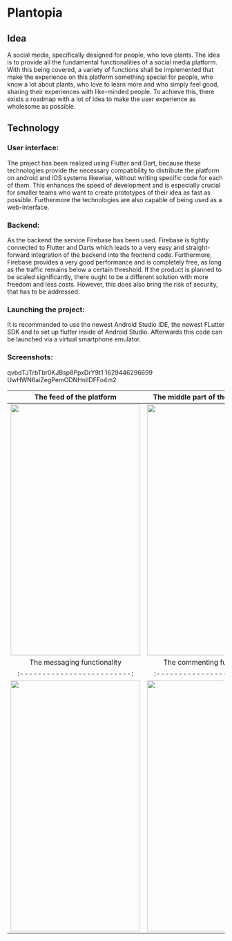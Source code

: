 # Plantopia

## Idea

A social media, specifically designed for people, who love plants.
The idea is to provide all the fundamental functionalities of a social
media platform. With this being covered, a variety of functions shall be
implemented that make the experience on this platform something special
for people, who know a lot about plants, who love to learn more and who
simply feel good, sharing their experiences with like-minded people.
To achieve this, there exists a roadmap with a lot of idea to make the
user experience as wholesome as possible.

## Technology

### User interface:
The project has been realized using Flutter and Dart, because these
technologies provide the necessary compatibility to distribute the
platform on android and iOS systems likewise, without writing specific
code for each of them. This enhances the speed of development and is
especially crucial for smaller teams who want to create prototypes of their
idea as fast as possible. Furthermore the technologies are also capable of
being used as a web-interface.

### Backend:
As the backend the service Firebase bas been used. Firebase is tightly connected
to Flutter and Darts which leads to a very easy and straight-forward integration
of the backend into the frontend code. Furthermore, Firebase provides a very good
performance and is completely free, as long as the traffic remains below a certain
threshold. If the product is planned to be scaled significantly, there ought to
be a different solution with more freedom and less costs. However, this does also
bring the risk of security, that has to be addressed.

### Launching the project:
It is recommended to use the newest Android Studio IDE, the newest FLutter SDK and to
set up flutter inside of Android Studio. Afterwards this code can be launched via a
virtual smartphone emulator.

### Screenshots:

qvbdTJTrbTbr0KJBsp8PpxDrY9t1
1629446296699
UwHWN6aiZegPemODNHnlIDFFo4m2


The feed of the platform            |  The middle part of the profile page
:-------------------------:|:-------------------------:
<img src="https://github.com/Gauerdia/plantopia/blob/master/readme_content/screenshot_feed.png?raw=true" width="300" height="580">  |  <img src="https://github.com/Gauerdia/plantopia/blob/master/readme_content/screenshot_profile.png?raw=true" width="300" height="580">
The messaging functionality         |  The commenting functionality
:-------------------------:|:-------------------------:
<img src="https://github.com/Gauerdia/plantopia/blob/master/readme_content/screenshot_messaging.png?raw=true" width="300" height="580">  |  <img src="https://github.com/Gauerdia/plantopia/blob/master/readme_content/screenshot_commenting.png?raw=true" width="300" height="580">
